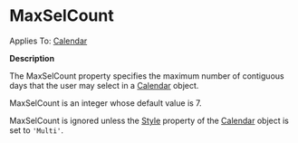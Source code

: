 




<h1 class="heading"><span class="name">MaxSelCount</span></h1>

Applies To: [Calendar](../a-z/calendar.md)


**Description**


The MaxSelCount property specifies the maximum number of contiguous days that the user may select in a [Calendar](../a-z/calendar.md) object.


MaxSelCount is an integer whose default value is 7.


MaxSelCount is ignored unless the [Style](../a-z/style.md) property of the [Calendar](../a-z/calendar.md) object is set to `'Multi'`.



